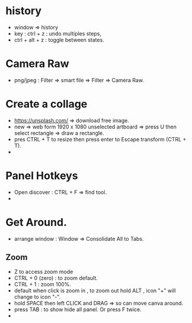 # history 
- window => history
- key : ctrl + z : undo multiples steps,
- ctrl + alt + z : toggle between states.



# Camera Raw 
- png/jpeg : Filter => smart file => Filter => Camera Raw.


# Create a collage
- https://unsplash.com/  => download free image.
- new => web form 1920 x 1080 unselected artboard => press U then select rectangle => draw a rectangle.
- pres CTRL + T to resize then press enter to Escape transform (CTRL + T).
- 

# Panel Hotkeys
- Open discover : CTRL + F => find tool.
- 

# Get Around. 
- arrange window : Window => Consolidate All to Tabs.


## Zoom 
- Z to access zoom mode
- CTRL + 0 (zero) : to zoom default.
- CTRL + 1 : zoom 100%.
- default when click is zoom in , to zoom out hold ALT , icon "+" will change to icon "-".
- hold SPACE then left CLICK and DRAG =>  so can move canva around.
- press TAB : to show hide all panel. Or press F twice.
- 
